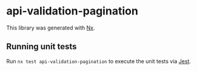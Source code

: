 # api-validation-pagination

This library was generated with [Nx](https://nx.dev).

## Running unit tests

Run `nx test api-validation-pagination` to execute the unit tests via [Jest](https://jestjs.io).
